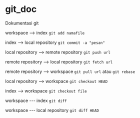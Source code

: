 # git_doc
Dokumentasi git

workspace --> index `git add namafile`

index --> local repository `git commit -a "pesan"`

local repository --> remote repository `git push url`

remote repository --> local repository `git fetch url`

remote repository --> workspace `git pull url` atau `git rebase`

local repository --> workspace `git checkout HEAD`

index --> workspace `git checkout file`

workspace --- index `git diff`

workspace --- local repository `git diff HEAD`
